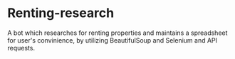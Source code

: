 # Renting-research
A bot which researches for renting properties and maintains a spreadsheet for user's convinience, by utilizing BeautifulSoup and Selenium and API requests.
